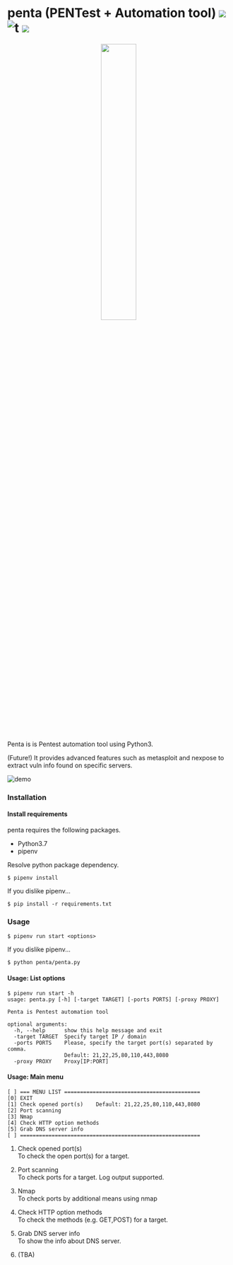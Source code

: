 # penta (PENTest + Automation tool) [![](https://img.shields.io/badge/python-3.7+-blue.svg)](https://www.python.org/download/releases/3.7.0/) ![t](https://img.shields.io/badge/status-stable-green.svg) [![](https://img.shields.io/github/license/takuzoo3868/penta.svg)](https://github.com/takuzoo3868/penta/blob/master/LICENSE.md)

<p align="center"><img width=40% src="https://raw.githubusercontent.com/wiki/takuzoo3868/penta/images/logo_penta.png"></p>

Penta is is Pentest automation tool using Python3. 

(Future!) It provides advanced features such as metasploit and nexpose to extract vuln info found on specific servers.

![demo](https://raw.githubusercontent.com/wiki/takuzoo3868/penta/images/demo.gif)

### Installation

#### Install requirements

penta requires the following packages.

- Python3.7
- pipenv

Resolve python package dependency.

```
$ pipenv install
```

If you dislike pipenv...

```
$ pip install -r requirements.txt
```

### Usage

```
$ pipenv run start <options>
```

If you dislike pipenv...

```
$ python penta/penta.py
```

#### Usage: List options

```
$ pipenv run start -h
usage: penta.py [-h] [-target TARGET] [-ports PORTS] [-proxy PROXY]

Penta is Pentest automation tool

optional arguments:
  -h, --help      show this help message and exit
  -target TARGET  Specify target IP / domain
  -ports PORTS    Please, specify the target port(s) separated by comma.
                  Default: 21,22,25,80,110,443,8080
  -proxy PROXY    Proxy[IP:PORT]
```

#### Usage: Main menu

```
[ ] === MENU LIST ===========================================
[0] EXIT
[1] Check opened port(s) 	Default: 21,22,25,80,110,443,8080
[2] Port scanning
[3] Nmap
[4] Check HTTP option methods
[5] Grab DNS server info
[ ] =========================================================
```


1. Check opened port(s)  
To check the open port(s) for a target. 

1. Port scanning  
To check ports for a target. Log output supported.

1. Nmap  
To check ports by additional means using nmap

1. Check HTTP option methods  
To check the methods (e.g. GET,POST) for a target.

1. Grab DNS server info  
To show the info about DNS server.

1. (TBA)